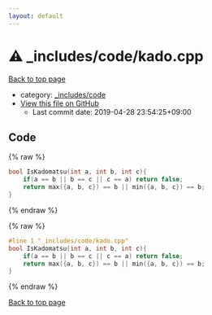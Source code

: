 ```yaml
---
layout: default
---
```


<!-- mathjax config similar to math.stackexchange -->
<script type="text/javascript" async
  src="https://cdnjs.cloudflare.com/ajax/libs/mathjax/2.7.5/MathJax.js?config=TeX-MML-AM_CHTML">
</script>
<script type="text/x-mathjax-config">
  MathJax.Hub.Config({
    TeX: { equationNumbers: { autoNumber: "AMS" }},
    tex2jax: {
      inlineMath: [ ['$','$'] ],
      processEscapes: true
    },
    "HTML-CSS": { matchFontHeight: false },
    displayAlign: "left",
    displayIndent: "2em"
  });
</script>

<script type="text/javascript" src="https://cdnjs.cloudflare.com/ajax/libs/jquery/3.4.1/jquery.min.js"></script>
<script src="https://cdn.jsdelivr.net/npm/jquery-balloon-js@1.1.2/jquery.balloon.min.js" integrity="sha256-ZEYs9VrgAeNuPvs15E39OsyOJaIkXEEt10fzxJ20+2I=" crossorigin="anonymous"></script>
<script type="text/javascript" src="../../../assets/js/copy-button.js"></script>
<link rel="stylesheet" href="../../../assets/css/copy-button.css" />


# :warning: _includes/code/kado.cpp

<a href="../../../index.html">Back to top page</a>

* category: <a href="../../../index.html#b46effe2a00fceb0770301fd2a31d561">_includes/code</a>
* <a href="{{ site.github.repository_url }}/blob/master/_includes/code/kado.cpp">View this file on GitHub</a>
    - Last commit date: 2019-04-28 23:54:25+09:00




## Code

<a id="unbundled"></a>
{% raw %}
```cpp
bool IsKadomatsu(int a, int b, int c){
    if(a == b || b == c || c == a) return false;
    return max({a, b, c}) == b || min({a, b, c}) == b;
}

```
{% endraw %}

<a id="bundled"></a>
{% raw %}
```cpp
#line 1 "_includes/code/kado.cpp"
bool IsKadomatsu(int a, int b, int c){
    if(a == b || b == c || c == a) return false;
    return max({a, b, c}) == b || min({a, b, c}) == b;
}

```
{% endraw %}

<a href="../../../index.html">Back to top page</a>

